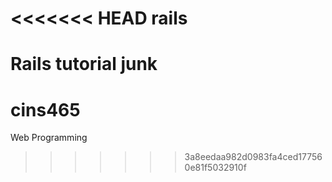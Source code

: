<<<<<<< HEAD
rails
=====

Rails tutorial junk
=======
cins465
=======

Web Programming
>>>>>>> 3a8eedaa982d0983fa4ced177560e81f5032910f
